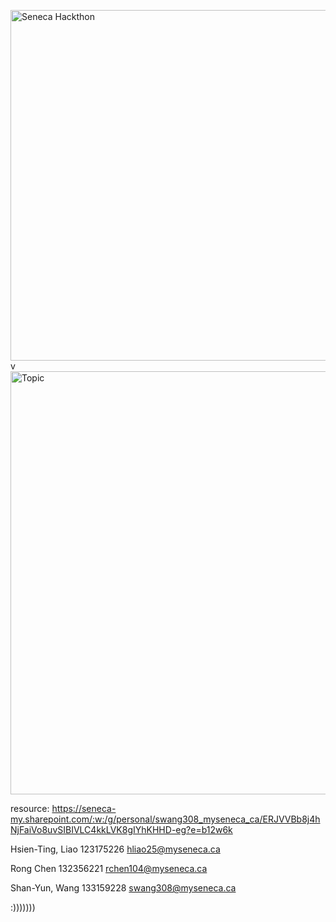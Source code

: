 
<img width="561" alt="Seneca Hackthon" src="https://github.com/swang308/2024_hack_QQQ/assets/144359869/b4344a69-0cf6-49f4-8470-1bd18423a8d3">v
<img width="677" alt="Topic" src="https://github.com/swang308/2024_hack_QQQ/assets/144359869/11c5828c-16fe-4f0c-80d0-c4ad0f9a4027">

resource:
https://seneca-my.sharepoint.com/:w:/g/personal/swang308_myseneca_ca/ERJVVBb8j4hNjFaiVo8uvSIBIVLC4kkLVK8gIYhKHHD-eg?e=b12w6k

Hsien-Ting, Liao 123175226 hliao25@myseneca.ca 

Rong Chen 132356221 rchen104@myseneca.ca 

Shan-Yun, Wang 133159228 swang308@myseneca.ca

:)))))))
